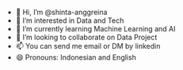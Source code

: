 - 👋 Hi, I’m @shinta-anggreina
- 👀 I’m interested in Data and Tech
- 🌱 I’m currently learning Machine Learning and AI
- 💞️ I’m looking to collaborate on Data Project
- 📫 You can send me email or DM by linkedin
- 😄 Pronouns: Indonesian and English

<!---
shinta-anggreina/shinta-anggreina is a ✨ special ✨ repository because its `README.md` (this file) appears on your GitHub profile.
You can click the Preview link to take a look at your changes.
--->
